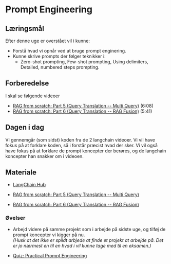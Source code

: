 # Prompt Engineering

## Læringsmål
Efter denne uge er overstået vil i kunne:
* Forstå hvad vi opnår ved at bruge prompt enginering. 
* Kunne skrive prompts der følger teknikker i:
    * Zero-shot prompting, Few-shot prompting, Using delimiters, Detailed, numbered steps prompting.

## Forberedelse
I skal se følgende videoer
* [RAG from scratch: Part 5 (Query Translation -- Multi Query)](https://www.youtube.com/watch?v=JChPi0CRnDY) (6:08)
* [RAG from scratch: Part 6 (Query Translation -- RAG Fusion)](https://www.youtube.com/watch?v=77qELPbNgxA) (5:41)


## Dagen i dag
Vi gennemgår (som sidst) koden fra de 2 langchain videoer. Vi vil have fokus på at forklare koden, så i forstår præcist hvad der sker. Vi vil også have fokus på at forklare de prompt koncepter der berøres, og de langchain koncepter han snakker om i videoen. 

## Materiale
* [LangChain Hub](https://smith.langchain.com/hub/)

* [RAG from scratch: Part 5 (Query Translation -- Multi Query)](https://www.youtube.com/watch?v=JChPi0CRnDY)
* [RAG from scratch: Part 6 (Query Translation -- RAG Fusion)](https://www.youtube.com/watch?v=77qELPbNgxA)

### Øvelser
* Arbejd videre på samme projekt som i arbejde på sidste uge, og tilføj de prompt koncepter vi kigger på nu.    
_(Husk at det ikke er spildt arbjede at finde et projekt at arbejde på. Det er jo nærmest en til en hvad i vil kunne tage med til en eksamen.)_  

* [Quiz: Practical Prompt Engineering](https://realpython.com/quizzes/practical-prompt-engineering/viewer/)